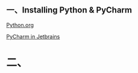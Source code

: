 

## 一、Installing Python & PyCharm

[Python.org](https://www.python.org/)

[PyCharm in Jetbrains](https://www.jetbrains.com/pycharm)



# 二、